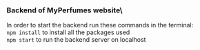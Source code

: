 ### Backend of MyPerfumes website\
In order to start the backend run these commands in the terminal:\
`npm install` to install all the packages used\
`npm start` to run the backend server on localhost 
